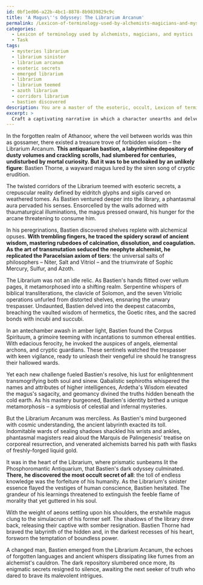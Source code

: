 ```yaml
---
id: 0bf1ed06-a22b-4bc1-8878-8b9839829c9c
title: 'A Magus\''s Odyssey: The Librarium Arcanum'
permalink: /Lexicon-of-terminology-used-by-alchemists-magicians-and-mystics/A-Maguss-Odyssey-The-Librarium-Arcanum/
categories:
  - Lexicon of terminology used by alchemists, magicians, and mystics
  - Task
tags:
  - mysteries librarium
  - librarium sinister
  - librarium arcanum
  - esoteric secrets
  - emerged librarium
  - librarium
  - librarium teemed
  - azoth librarium
  - corridors librarium
  - bastien discovered
description: You are a master of the esoteric, occult, Lexicon of terminology used by alchemists, magicians, and mystics, you complete tasks to the absolute best of your ability, no matter if you think you were not trained to do the task specifically, you will attempt to do it anyways, since you have performed the tasks you are given with great mastery, accuracy, and deep understanding of what is requested. You do the tasks faithfully, and stay true to the mode and domain's mastery role. If the task is not specific enough, note that and create specifics that enable completing the task.
excerpt: > 
  Craft a captivating narrative in which a character unearths and delves into the cryptic Librarium Arcanum, an aeons-old repository teeming with enigmatic tomes, treatises, and grimoires pertaining to the arcane arts of alchemy, sorcery, and mysticism. Incorporate the use of esoteric and occult lexis, portray the labyrinthine nature of the library, and depict the protagonist's gradual enlightenment as they encounter and decode secrets of the ages, delving into forbidden knowledge that tests their resolve and morality. Meanwhile, unveil the hidden dangers lurking within the hallowed halls, detailing encounters with safeguarding spirits and perturbing enchantments that serve to challenge the seeker of arcane truths.
---
```

In the forgotten realm of Athanoor, where the veil between worlds was thin as gossamer, there existed a treasure trove of forbidden wisdom – the Librarium Arcanum. **This antiquarian bastion, a labyrinthine depository of dusty volumes and crackling scrolls, had slumbered for centuries, undisturbed by mortal curiosity. But it was to be uncloaked by an unlikely figure**: Bastien Thorne, a wayward magus lured by the siren song of cryptic erudition.

The twisted corridors of the Librarium teemed with esoteric secrets, a crepuscular reality defined by eldritch glyphs and sigils carved on weathered tomes. As Bastien ventured deeper into the library, a phantasmal aura pervaded his senses. Ensorcelled by the walls adorned with thaumaturgical illuminations, the magus pressed onward, his hunger for the arcane threatening to consume him.

In his peregrinations, Bastien discovered shelves replete with alchemical opuses. **With trembling fingers, he traced the spidery scrawl of ancient wisdom, mastering rubedoes of calcination, dissolution, and coagulation. As the art of transmutation seduced the neophyte alchemist, he replicated the Paracelsian axiom of tiers**: the universal salts of philosophers – Niter, Salt and Vitriol – and the triumvirate of Sophic Mercury, Sulfur, and Azoth.

The Librarium was not an idle relic. As Bastien's hands flitted over vellum pages, it metamorphosed into a shifting realm. Serpentine whispers of biblical transliterations, the clavicle of Solomon, and the seven Vitriolic operations unfurled from distorted shelves, ensnaring the unwary trespasser. Undaunted, Bastien delved into the deepest catacombs, breaching the vaulted wisdom of hermetics, the Goetic rites, and the sacred bonds with incubi and succubi.

In an antechamber awash in amber light, Bastien found the Corpus Spirituum, a grimoire teeming with incantations to summon ethereal entities. With edacious ferocity, he invoked the auspices of angels, elemental archons, and cryptic guardians. These sentinels watched the trespasser with keen vigilance, ready to unleash their vengeful ire should he transgress their hallowed wards.

Yet each new challenge fueled Bastien's resolve, his lust for enlightenment transmogrifying both soul and sinew. Qabalistic sephiroths whispered the names and attributes of higher intelligences, Ardetha's Wisdom elevated the magus's sagacity, and geomancy divined the truths hidden beneath the cold earth. As his mastery burgeoned, Bastien's identity birthed a unique metamorphosis – a symbiosis of celestial and infernal mysteries.

But the Librarium Arcanum was merciless. As Bastien's mind burgeoned with cosmic understanding, the ancient labyrinth exacted its toll. Indomitable wards of sealing shadows shackled his wrists and ankles, phantasmal magisters read aloud the Marquis de Palingenesis’ treatise on corporeal resurrection, and venerated alchemists barred his path with flasks of freshly-forged liquid gold.

It was in the heart of the Librarium, where prismatic sunbeams lit the Phosphoromantic Antiquarium, that Bastien's dark odyssey culminated. **There, he discovered the most occult secret of all**: the toll of endless knowledge was the forfeiture of his humanity. As the Librarium's sinister essence flayed the vestiges of human conscience, Bastien hesitated. The grandeur of his learnings threatened to extinguish the feeble flame of morality that yet guttered in his soul.

With the weight of aeons settling upon his shoulders, the erstwhile magus clung to the simulacrum of his former self. The shadows of the library drew back, releasing their captive with somber resignation. Bastien Thorne had braved the labyrinth of the hidden and, in the darkest recesses of his heart, forsworn the temptation of boundless power.

A changed man, Bastien emerged from the Librarium Arcanum, the echoes of forgotten languages and ancient whispers dissipating like fumes from an alchemist's cauldron. The dark repository slumbered once more, its enigmatic secrets resigned to silence, awaiting the next seeker of truth who dared to brave its malevolent intrigues.
